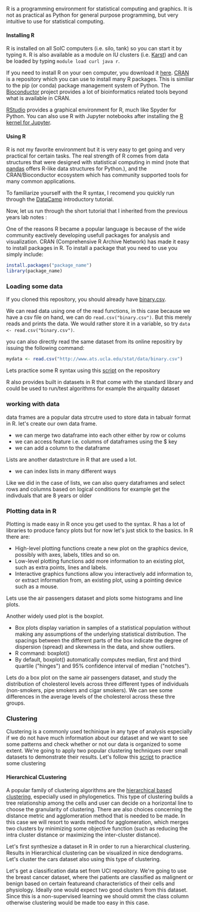 R is a programming environment for statistical computing and graphics.
It is not as practical as Python for general purpose programming, but very intuitive to use for statistical computing.

#### Installing R

R is installed on all SoIC computers (i.e. silo, tank) so you can start it by typing `R`.
R is also available as a module on IU clusters (i.e. [Karst](https://www.datacamp.com/)) and can be loaded by typing `module load curl java r`.

If you need to install R on your oen computer, you download it [here](https://cloud.r-project.org/).
[CRAN](https://cran.r-project.org/) is a repository which you can use to install many R packages.
This is similiar to the pip (or conda) package management system of Python.
The [Bioconductor](https://bioconductor.org) project provides a lot of bioinformatics related tools beyond what is available in CRAN.

[RStudio](https://www.rstudio.com/) provides a graphical environment for R, much like Spyder for Python.
You can also use R with Jupyter notebooks after installing the [R kernel for Jupyter](https://github.com/IRkernel/IRkernel).

#### Using R

R is not my favorite environment but it is very easy to get going and very practical for certain tasks.
The real strength of R comes from data structures that were designed with statistical computing in mind (note that [pandas](http://pandas.pydata.org/) offers R-like data structures for Python.), and the CRAN/Bioconductor ecosystem which has community supported tools for many common applications.

To familiarize yourself with the R syntax, I recomend you quickly run through the [DataCamp](https://www.datacamp.com/) introductory tutorial.

Now, let us run through the short tutorial that I inherited from the previous years lab notes :

One of the reasons R became a popular language is because of the wide community eactively developing usefull packages for analysis and visualization. CRAN (Comprehensive R Archive Network) has made it easy to install packages in R. To install a package that you need to use you simply include:
```R
install.packages("package_name")
library(package_name)
```


### Loading some data

If you cloned this repository, you should already have [binary.csv](binary.csv).

We can read data using one of the read functions, in this case because we have a csv file on hand, we can do `read.csv("binary.csv")`.
But this merely reads and prints the data.
We would rather store it in a variable, so try `data <- read.csv("binary.csv")`.

you can also directly read the same dataset from its online repositiry by issuing the following command:

```R
mydata <- read.csv("http://www.ats.ucla.edu/stat/data/binary.csv")
```
Lets practice some R syntax using this [script](R_intro.R) on the repository

R also provides built in datasets in R that come with the standard library and could be used to run/test algorithms
for example the airquality dataset
### working with data
data frames are a popular data strcutre used to store data in tabualr format in R. let's create our own data frame.
* we can merge two dataframe into each other either by row or colums
* we can access feature i.e. columns of dataframes using the $ key
* we can add a column to the dataframe

Lists are another datastrcture in R that are used a lot.
* we can index lists in many different ways


Like we did in the case of lists, we can also query dataframes and select rows and columns based on logical conditions for example get the indivduals that are 8 years or older

### Plotting data in R

Plotting is made easy in R once you get used to the syntax. R has a lot of libraries to produce fancy plots but for now let's just stick to the basics. In R there are:
* High-level plotting functions create a new plot on the graphics device, possibly with axes, labels, titles and so on.
* Low-level plotting functions add more information to an existing plot, such as extra points, lines and labels.
* Interactive graphics functions allow you interactively add information to, or extract information from, an existing plot, using a pointing device such as a mouse.

Lets use the air passengers dataset and plots some histograms and line plots.

Another widely used plot is the boxplot.
* Box plots display variation in samples of a statistical population without making any assumptions of the underlying statistical distribution. The spacings between the different parts of the box indicate the degree of dispersion (spread) and skewness in the data, and show outliers. 
* R command: boxplot()
* By default, boxplot() automatically computes median, first and third quartile ("hinges") and 95% confidence interval of median ("notches").

Lets do a box plot on the same air passengers dataset, and study the distribution of cholesterol levels across three different types of individuals (non-smokers, pipe smokers and cigar smokers).
We can see some differences in the average levels of the cholesterol across these thre groups.

### Clustering
Clustering is a commonly used techinique in any type of analysis especially if we do not have much information about our dataset and we want to see some patterns and check whether or not our data is organized to some extent. We're going to apply two popular clustering techniques over small datasets to demonstrate their results. Let's follow this [script](R_clustering.R) to practice some clustering

#### Hierarchical CLustering

A popular family of clustering algorithms are the [hierarchical based clustering](https://en.wikipedia.org/wiki/Hierarchical_clustering), especially used in phylogenetics. This type of clustering builds a tree relationship among the cells and user can decide on a horizontal line to choose the granularity of clustering. There are also choices concerning the distance metric and agglomeration method that is needed to be made. In this case we will resort to wards method for agglomeration, which merges two clusters by minimizing some objective function (such as reducing the intra cluster distance or maximizing the inter-cluster distance).

Let's first synthesize a dataset in R in order to run a hierarchical clustering.
Results in Hierarchical clustering can be visualized in nice dendograms. 
Let's cluster the cars dataset also using this type of clustering.

Let's get a classification data set from UCI repository. We're going to use the breast cancer dataset, where thei patients are classified as malignent or benign based on certain featureand characteristics of their cells and physiology. Ideally one would expect two good clusters from this dataset.
Since this is a non-supervised learning we should ommit the class column otherwise clustering would be made too easy in this case.
